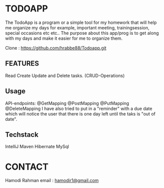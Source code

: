 # TODOAPP
The TodoApp is a program or a simple tool for my homework that will help me organize my days for example, important meeting, trainingsession,
special occasions etc etc..
The purpose about this app/prog is to get along with my days and make it easier for me to organize them.

Clone : https://github.com/hrabbe88/Todoapp.git

## FEATURES
Read
Create
Update
and Delete tasks.
(CRUD-Operations)


## Usage
API-endpoints:
@GetMapping
@PostMapping
@PutMapping
@DeleteMapping
I have also tried to put in a "reminder" with a due date which will notice the user
that there is one day left until the taks is "out of date".

## Techstack
IntelliJ
Maven
Hibernate
MySql

# CONTACT
Hamodi Rahman
email : hamodir1@gmail.com

